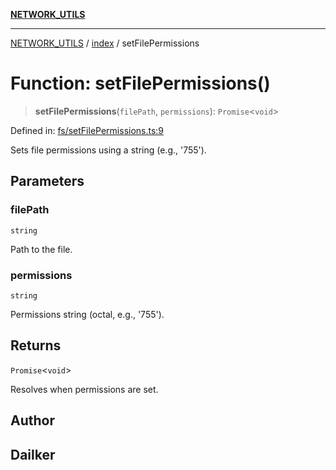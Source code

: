 [**NETWORK_UTILS**](../../README.md)

***

[NETWORK_UTILS](../../README.md) / [index](../README.md) / setFilePermissions

# Function: setFilePermissions()

> **setFilePermissions**(`filePath`, `permissions`): `Promise`\<`void`\>

Defined in: [fs/setFilePermissions.ts:9](https://github.com/dailker/everyutil-js/blob/7799f3f003cb23f425be3f1c83c38483e2648188/src/fs/setFilePermissions.ts#L9)

Sets file permissions using a string (e.g., '755').

## Parameters

### filePath

`string`

Path to the file.

### permissions

`string`

Permissions string (octal, e.g., '755').

## Returns

`Promise`\<`void`\>

Resolves when permissions are set.

## Author

## Dailker
